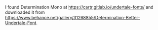 I found Determination Mono at <https://cartr.gitlab.io/undertale-fonts/> and downloaded it from <https://www.behance.net/gallery/31268855/Determination-Better-Undertale-Font>.
